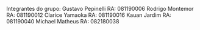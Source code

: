 Integrantes do grupo: 
Gustavo Pepinelli RA: 081190006
Rodrigo Montemor RA: 081190012 
Clarice Yamaoka RA: 081190016
Kauan Jardim RA: 081190040
Michael Matheus RA: 082180038
